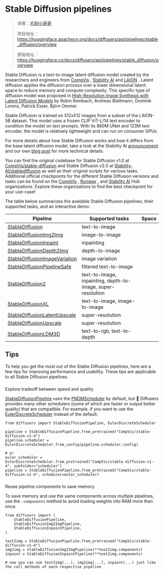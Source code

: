 # Stable Diffusion pipelines

> 译者：[片刻小哥哥](https://github.com/jiangzhonglian)
>
> 项目地址：<https://huggingface.apachecn.org/docs/diffusers/api/pipelines/stable_diffusion/overview>
>
> 原始地址：<https://huggingface.co/docs/diffusers/api/pipelines/stable_diffusion/overview>



 Stable Diffusion is a text-to-image latent diffusion model created by the researchers and engineers from
 [CompVis](https://github.com/CompVis) 
 ,
 [Stability AI](https://stability.ai/) 
 and
 [LAION](https://laion.ai/) 
. Latent diffusion applies the diffusion process over a lower dimensional latent space to reduce memory and compute complexity. This specific type of diffusion model was proposed in
 [High-Resolution Image Synthesis with Latent Diffusion Models](https://huggingface.co/papers/2112.10752) 
 by Robin Rombach, Andreas Blattmann, Dominik Lorenz, Patrick Esser, Björn Ommer.
 



 Stable Diffusion is trained on 512x512 images from a subset of the LAION-5B dataset. This model uses a frozen CLIP ViT-L/14 text encoder to condition the model on text prompts. With its 860M UNet and 123M text encoder, the model is relatively lightweight and can run on consumer GPUs.
 



 For more details about how Stable Diffusion works and how it differs from the base latent diffusion model, take a look at the Stability AI
 [announcement](https://stability.ai/blog/stable-diffusion-announcement) 
 and our own
 [blog post](https://huggingface.co/blog/stable_diffusion#how-does-stable-diffusion-work) 
 for more technical details.
 



 You can find the original codebase for Stable Diffusion v1.0 at
 [CompVis/stable-diffusion](https://github.com/CompVis/stable-diffusion) 
 and Stable Diffusion v2.0 at
 [Stability-AI/stablediffusion](https://github.com/Stability-AI/stablediffusion) 
 as well as their original scripts for various tasks. Additional official checkpoints for the different Stable Diffusion versions and tasks can be found on the
 [CompVis](https://huggingface.co/CompVis) 
 ,
 [Runway](https://huggingface.co/runwayml) 
 , and
 [Stability AI](https://huggingface.co/stabilityai) 
 Hub organizations. Explore these organizations to find the best checkpoint for your use-case!
 



 The table below summarizes the available Stable Diffusion pipelines, their supported tasks, and an interactive demo:
 


| 	 Pipeline	  | 	 Supported tasks	  | 	 Space	  |
| --- | --- | --- |
| [StableDiffusion](./text2img)  | 	 text-to-image	  |  |
| [StableDiffusionImg2Img](./img2img)  | 	 image-to-image	  |  |
| [StableDiffusionInpaint](./inpaint)  | 	 inpainting	  |  |
| [StableDiffusionDepth2Img](./depth2img)  | 	 depth-to-image	  |  |
| [StableDiffusionImageVariation](./image_variation)  | 	 image variation	  |  |
| [StableDiffusionPipelineSafe](./stable_diffusion_safe)  | 	 filtered text-to-image	  |  |
| [StableDiffusion2](./stable_diffusion_2)  | 	 text-to-image, inpainting, depth-to-image, super-resolution	  |  |
| [StableDiffusionXL](./stable_diffusion_xl)  | 	 text-to-image, image-to-image	  |  |
| [StableDiffusionLatentUpscale](./latent_upscale)  | 	 super-resolution	  |  |
| [StableDiffusionUpscale](./upscale)  | 	 super-resolution	  |
| [StableDiffusionLDM3D](./ldm3d_diffusion)  | 	 text-to-rgb, text-to-depth	  |  |


## Tips




 To help you get the most out of the Stable Diffusion pipelines, here are a few tips for improving performance and usability. These tips are applicable to all Stable Diffusion pipelines.
 


### 


 Explore tradeoff between speed and quality



[StableDiffusionPipeline](/docs/diffusers/v0.23.0/en/api/pipelines/stable_diffusion/text2img#diffusers.StableDiffusionPipeline) 
 uses the
 [PNDMScheduler](/docs/diffusers/v0.23.0/en/api/schedulers/pndm#diffusers.PNDMScheduler) 
 by default, but 🤗 Diffusers provides many other schedulers (some of which are faster or output better quality) that are compatible. For example, if you want to use the
 [EulerDiscreteScheduler](/docs/diffusers/v0.23.0/en/api/schedulers/euler#diffusers.EulerDiscreteScheduler) 
 instead of the default:
 



```
from diffusers import StableDiffusionPipeline, EulerDiscreteScheduler

pipeline = StableDiffusionPipeline.from_pretrained("CompVis/stable-diffusion-v1-4")
pipeline.scheduler = EulerDiscreteScheduler.from_config(pipeline.scheduler.config)

# or
euler_scheduler = EulerDiscreteScheduler.from_pretrained("CompVis/stable-diffusion-v1-4", subfolder="scheduler")
pipeline = StableDiffusionPipeline.from_pretrained("CompVis/stable-diffusion-v1-4", scheduler=euler_scheduler)
```


### 


 Reuse pipeline components to save memory



 To save memory and use the same components across multiple pipelines, use the
 `.components` 
 method to avoid loading weights into RAM more than once.
 



```
from diffusers import (
    StableDiffusionPipeline,
    StableDiffusionImg2ImgPipeline,
    StableDiffusionInpaintPipeline,
)

text2img = StableDiffusionPipeline.from_pretrained("CompVis/stable-diffusion-v1-4")
img2img = StableDiffusionImg2ImgPipeline(**text2img.components)
inpaint = StableDiffusionInpaintPipeline(**text2img.components)

# now you can use text2img(...), img2img(...), inpaint(...) just like the call methods of each respective pipeline
```